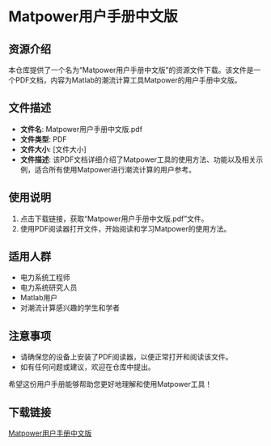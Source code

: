 # Matpower用户手册中文版

## 资源介绍

本仓库提供了一个名为“Matpower用户手册中文版”的资源文件下载。该文件是一个PDF文档，内容为Matlab的潮流计算工具Matpower的用户手册中文版。

## 文件描述

- **文件名**: Matpower用户手册中文版.pdf
- **文件类型**: PDF
- **文件大小**: [文件大小]
- **文件描述**: 该PDF文档详细介绍了Matpower工具的使用方法、功能以及相关示例，适合所有使用Matpower进行潮流计算的用户参考。

## 使用说明

1. 点击下载链接，获取“Matpower用户手册中文版.pdf”文件。
2. 使用PDF阅读器打开文件，开始阅读和学习Matpower的使用方法。

## 适用人群

- 电力系统工程师
- 电力系统研究人员
- Matlab用户
- 对潮流计算感兴趣的学生和学者

## 注意事项

- 请确保您的设备上安装了PDF阅读器，以便正常打开和阅读该文件。
- 如有任何问题或建议，欢迎在仓库中提出。

希望这份用户手册能够帮助您更好地理解和使用Matpower工具！

## 下载链接

[Matpower用户手册中文版](https://pan.quark.cn/s/9333ecf06c62)